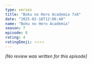 ```yaml
---
type: series
title: "Boku no Hero Academia 7x8"
date: "2025-02-18T12:06:40"
name: "Boku no Hero Academia"
season: 7
episode: 8
rating: 4
ratingEmoji: ⭐️⭐️⭐️⭐️
---
```


*[No review was written for this episode]*
